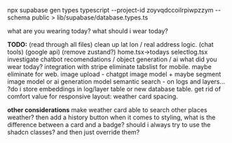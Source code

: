 npx supabase gen types typescript --project-id zoyvqdccoilrpiwpzzym --schema public > lib/supabase/database.types.ts

what are you wearing today?
what should i wear today?

**TODO:**
(read through all files) clean up lat lon / real address logic. (chat tools) (google api) (remove zustand?)
home.tsx->todays selectlog.tsx
investigate chatbot recomendations / object generation / ai what did you wear today?
integration with stripe
eliminate tabslist for mobile. maybe eliminate for web.
image upload - chatgpt image model + maybe segment image model or ai generation model
semantic search - on logs and layers... ?do i store embeddings in log/layer table or new database table.
get rid of comfort value
for responsive layout: weather card spacing. 


**other considerations**
make weather card able to search other places weather?
then add a history button
when it comes to styling, what is the difference between a card and a badge? should i always try to use the shadcn classes? and then just override them?